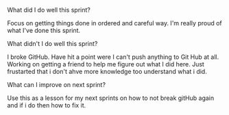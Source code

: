 What did I do well this sprint?

Focus on getting things done in ordered and careful way. I'm really proud of what I've done this sprint.

 What didn't I do well this sprint?

I broke GitHub. Have hit a point were I can't push anything to Git Hub at all. Working on getting a friend to 
help me figure out what I did here. Just frustarted that i don't ahve more knowledge too understand what i did.
 
 What can I improve on next sprint?

Use this as a lesson for my next sprints on how to not break gitHub again and if i do then how to fix it.
